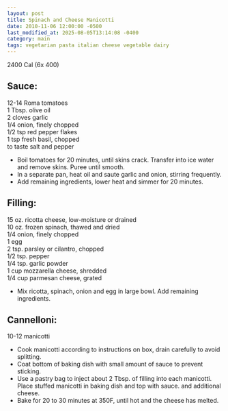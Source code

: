 ```yaml
---
layout: post
title: Spinach and Cheese Manicotti
date: 2010-11-06 12:00:00 -0500
last_modified_at: 2025-08-05T13:14:08 -0400
category: main
tags: vegetarian pasta italian cheese vegetable dairy
---
```

2400 Cal (6x 400)

## Sauce:
12-14 Roma tomatoes  
1 Tbsp. olive oil  
2 cloves garlic  
1/4 onion, finely chopped  
1/2 tsp red pepper flakes  
1 tsp fresh basil, chopped  
to taste salt and pepper  

* Boil tomatoes for 20 minutes, until skins crack.  Transfer into ice water and remove skins.  Puree until smooth.
* In a separate pan, heat oil and saute garlic and onion, stirring frequently.
* Add remaining ingredients, lower heat and simmer for 20 minutes.

## Filling:

15 oz. ricotta cheese, low-moisture or drained  
10 oz. frozen spinach, thawed and dried  
1/4 onion, finely chopped  
1 egg  
2 tsp. parsley or cilantro, chopped  
1/2 tsp. pepper  
1/4 tsp. garlic powder  
1 cup mozzarella cheese, shredded  
1/4 cup parmesan cheese, grated  

* Mix ricotta, spinach, onion and egg in large bowl.  Add remaining ingredients.

## Cannelloni:

10-12 manicotti

* Cook manicotti according to instructions on box, drain carefully to avoid splitting.
* Coat bottom of baking dish with small amount of sauce to prevent sticking.
* Use a pastry bag to inject about 2 Tbsp. of filling into each manicotti.  Place stuffed manicotti in baking dish and top with sauce. and additional cheese.
* Bake for 20 to 30 minutes at 350F, until hot and the cheese has melted.
